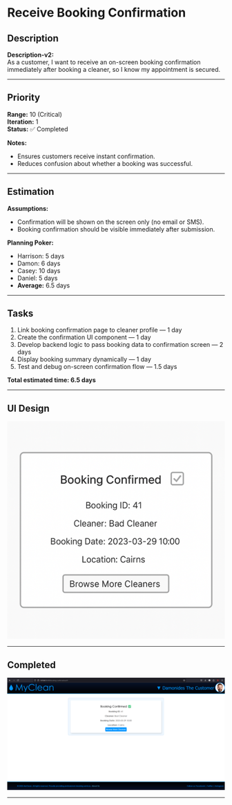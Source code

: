 # Receive Booking Confirmation

## Description
**Description-v2:**  
As a customer, I want to receive an on-screen booking confirmation immediately after booking a cleaner, so I know my appointment is secured.

---

## Priority
**Range:** 10 (Critical)  
**Iteration:** 1  
**Status:** ✅ Completed

**Notes:**  
- Ensures customers receive instant confirmation.  
- Reduces confusion about whether a booking was successful.

---

## Estimation
**Assumptions:**  
- Confirmation will be shown on the screen only (no email or SMS).  
- Booking confirmation should be visible immediately after submission.

**Planning Poker:**  
- Harrison: 5 days  
- Damon: 6 days  
- Casey: 10 days  
- Daniel: 5 days  
- **Average:** 6.5 days

---

## Tasks
1. Link booking confirmation page to cleaner profile — 1 day  
2. Create the confirmation UI component — 1 day  
3. Develop backend logic to pass booking data to confirmation screen — 2 days  
4. Display booking summary dynamically — 1 day  
5. Test and debug on-screen confirmation flow — 1.5 days  

**Total estimated time: 6.5 days**

---

## UI Design  
![Booking Confirmation Mockup](/iterations/images/booking_confirmation_mockup.png)

---

## Completed  
![Booking Confirmation Screenshot](/iterations/images/booking_confirmation.png)

---
